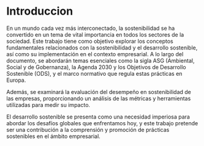# Introduccion
En un mundo cada vez más interconectado, la sostenibilidad se ha convertido en un tema de vital importancia en todos los sectores de la sociedad.
Este trabajo tiene como objetivo explorar los conceptos fundamentales relacionados con la sostenibilidad y el desarrollo sostenible, así como su implementación en el contexto empresarial.
A lo largo del documento, se abordarán temas esenciales como la sigla ASG (Ambiental, Social y de Gobernanza), la Agenda 2030 y los Objetivos de Desarrollo Sostenible (ODS), y el marco normativo que regula estas prácticas en Europa.


Además, se examinará la evaluación del desempeño en sostenibilidad de las empresas, proporcionando un análisis de las métricas y herramientas utilizadas para medir su impacto. 


El desarrollo sostenible se presenta como una necesidad imperiosa para abordar los desafíos globales que enfrentamos hoy, y este trabajo pretende ser una contribución a la comprensión y promoción de prácticas sostenibles en el ámbito empresarial.
